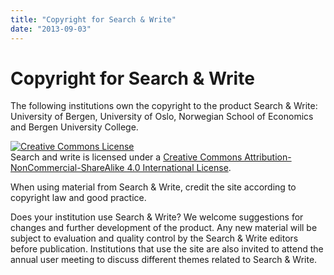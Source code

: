 ```yaml
---
title: "Copyright for Search & Write"
date: "2013-09-03"
---
```


# Copyright for Search & Write

The following institutions own the copyright to the product Search & Write: University of Bergen, University of Oslo, Norwegian School of Economics and Bergen University College. 

<a rel="license" href="http://creativecommons.org/licenses/by-nc-sa/4.0/"><img alt="Creative Commons License" style="border-width:0" src="https://i.creativecommons.org/l/by-nc-sa/4.0/88x31.png" /></a><br />Search and write is licensed under a <a rel="license" href="http://creativecommons.org/licenses/by-nc-sa/4.0/">Creative Commons Attribution-NonCommercial-ShareAlike 4.0 International License</a>.

When using material from Search & Write, credit the site according to copyright law and good practice.

Does your institution use Search & Write? We welcome suggestions for changes and further development of the product. Any new material will be subject to evaluation and quality control by the Search & Write editors before publication. Institutions that use the site are also invited to attend the annual user meeting to discuss different themes related to Search & Write.
